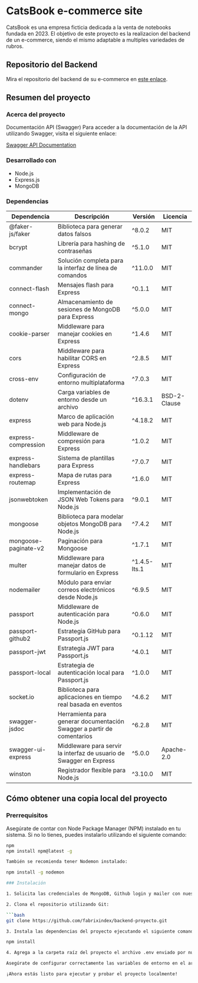 # CatsBook e-commerce site

CatsBook es una empresa ficticia dedicada a la venta de notebooks fundada en 2023. El objetivo de este proyecto es la realizacion del backend de un e-commerce, siendo el mismo adaptable a multiples variedades de rubros. 

## Repositorio del Backend
Mira el repositorio del backend de su e-commerce en [este enlace](https://github.com/fabrixindex/backend-proyecto.git).

## Resumen del proyecto

### Acerca del proyecto

Documentación API (Swagger)
Para acceder a la documentación de la API utilizando Swagger, visita el siguiente enlace:

[Swagger API Documentation](https://backend-proyecto-production-8bf6.up.railway.app/apidocs)

### Desarrollado con
- Node.js
- Express.js
- MongoDB

### Dependencias

| Dependencia              | Descripción                                            | Versión       | Licencia         |
|--------------------------|--------------------------------------------------------|---------------|------------------|
| @faker-js/faker          | Biblioteca para generar datos falsos                  | ^8.0.2        | MIT              |
| bcrypt                   | Librería para hashing de contraseñas                   | ^5.1.0        | MIT              |
| commander                | Solución completa para la interfaz de línea de comandos | ^11.0.0    | MIT              |
| connect-flash            | Mensajes flash para Express                            | ^0.1.1        | MIT              |
| connect-mongo            | Almacenamiento de sesiones de MongoDB para Express    | ^5.0.0        | MIT              |
| cookie-parser            | Middleware para manejar cookies en Express            | ^1.4.6        | MIT              |
| cors                     | Middleware para habilitar CORS en Express              | ^2.8.5        | MIT              |
| cross-env                | Configuración de entorno multiplataforma               | ^7.0.3        | MIT              |
| dotenv                   | Carga variables de entorno desde un archivo            | ^16.3.1       | BSD-2-Clause     |
| express                  | Marco de aplicación web para Node.js                   | ^4.18.2       | MIT              |
| express-compression      | Middleware de compresión para Express                  | ^1.0.2        | MIT              |
| express-handlebars       | Sistema de plantillas para Express                     | ^7.0.7        | MIT              |
| express-routemap         | Mapa de rutas para Express                              | ^1.6.0        | MIT              |
| jsonwebtoken              | Implementación de JSON Web Tokens para Node.js         | ^9.0.1        | MIT              |
| mongoose                 | Biblioteca para modelar objetos MongoDB para Node.js   | ^7.4.2        | MIT              |
| mongoose-paginate-v2     | Paginación para Mongoose                               | ^1.7.1        | MIT              |
| multer                   | Middleware para manejar datos de formulario en Express  | ^1.4.5-lts.1  | MIT              |
| nodemailer               | Módulo para enviar correos electrónicos desde Node.js  | ^6.9.5        | MIT              |
| passport                 | Middleware de autenticación para Node.js               | ^0.6.0        | MIT              |
| passport-github2         | Estrategia GitHub para Passport.js                     | ^0.1.12       | MIT              |
| passport-jwt             | Estrategia JWT para Passport.js                        | ^4.0.1        | MIT              |
| passport-local           | Estrategia de autenticación local para Passport.js     | ^1.0.0        | MIT              |
| socket.io                | Biblioteca para aplicaciones en tiempo real basada en eventos | ^4.6.2 | MIT              |
| swagger-jsdoc            | Herramienta para generar documentación Swagger a partir de comentarios | ^6.2.8 | MIT |
| swagger-ui-express       | Middleware para servir la interfaz de usuario de Swagger en Express | ^5.0.0 | Apache-2.0 |
| winston                  | Registrador flexible para Node.js                      | ^3.10.0       | MIT              |


## Cómo obtener una copia local del proyecto

### Prerrequisitos
Asegúrate de contar con Node Package Manager (NPM) instalado en tu sistema. Si no lo tienes, puedes instalarlo utilizando el siguiente comando:

```bash
npm
npm install npm@latest -g

También se recomienda tener Nodemon instalado:

npm install -g nodemon

### Instalación

1. Solicita las credenciales de MongoDB, Github login y mailer con nuestro Centro de soporte.

2. Clona el repositorio utilizando Git:

```bash
git clone https://github.com/fabrixindex/backend-proyecto.git

3. Instala las dependencias del proyecto ejecutando el siguiente comando en la raíz del proyecto:

npm install

4. Agrega a la carpeta raíz del proyecto el archivo .env enviado por nuestro centro de soporte. Puedes utilizar un archivo de ejemplo sin información sensible, llamado .env.example.

Asegúrate de configurar correctamente las variables de entorno en el archivo .env para que la aplicación funcione correctamente en tu entorno.

¡Ahora estás listo para ejecutar y probar el proyecto localmente!

